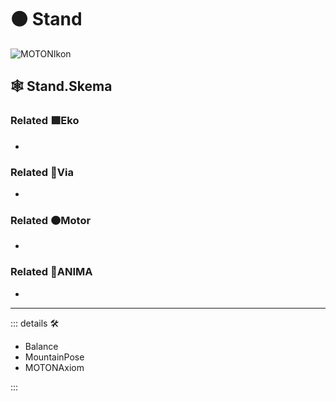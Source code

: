 # 🟠 <motor>Stand</motor>

![MOTONIkon](/Ikon/Motor_Ikon.png)

## 🕸 Stand.Skema

### Related 🟩<ekos>Eko</ekos>

-

### Related 🔻<via>Via</via>

-

### Related 🟠<motor>Motor</motor>

-

### Related 💜<anima>ANIMA</anima>

-

---

<!-- =================================================== -->
<!-- =================================================== -->
<!-- =================================================== -->
<!-- =================================================== -->
<!-- =================================================== -->
::: details 🛠

- Balance
- MountainPose
- MOTONAxiom

:::
